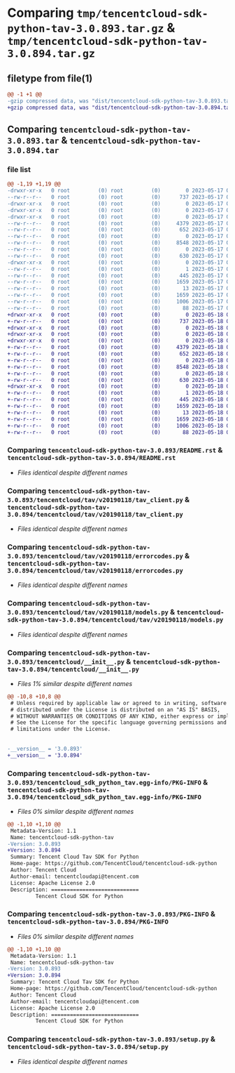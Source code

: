 # Comparing `tmp/tencentcloud-sdk-python-tav-3.0.893.tar.gz` & `tmp/tencentcloud-sdk-python-tav-3.0.894.tar.gz`

## filetype from file(1)

```diff
@@ -1 +1 @@
-gzip compressed data, was "dist/tencentcloud-sdk-python-tav-3.0.893.tar", last modified: Wed May 17 03:40:19 2023, max compression
+gzip compressed data, was "dist/tencentcloud-sdk-python-tav-3.0.894.tar", last modified: Thu May 18 00:36:46 2023, max compression
```

## Comparing `tencentcloud-sdk-python-tav-3.0.893.tar` & `tencentcloud-sdk-python-tav-3.0.894.tar`

### file list

```diff
@@ -1,19 +1,19 @@
-drwxr-xr-x   0 root         (0) root         (0)        0 2023-05-17 03:40:19.000000 tencentcloud-sdk-python-tav-3.0.893/
--rw-r--r--   0 root         (0) root         (0)      737 2023-05-17 03:40:18.000000 tencentcloud-sdk-python-tav-3.0.893/README.rst
-drwxr-xr-x   0 root         (0) root         (0)        0 2023-05-17 03:40:19.000000 tencentcloud-sdk-python-tav-3.0.893/tencentcloud/
-drwxr-xr-x   0 root         (0) root         (0)        0 2023-05-17 03:40:19.000000 tencentcloud-sdk-python-tav-3.0.893/tencentcloud/tav/
-drwxr-xr-x   0 root         (0) root         (0)        0 2023-05-17 03:40:19.000000 tencentcloud-sdk-python-tav-3.0.893/tencentcloud/tav/v20190118/
--rw-r--r--   0 root         (0) root         (0)     4379 2023-05-17 03:40:18.000000 tencentcloud-sdk-python-tav-3.0.893/tencentcloud/tav/v20190118/tav_client.py
--rw-r--r--   0 root         (0) root         (0)      652 2023-05-17 03:40:18.000000 tencentcloud-sdk-python-tav-3.0.893/tencentcloud/tav/v20190118/errorcodes.py
--rw-r--r--   0 root         (0) root         (0)        0 2023-05-17 03:40:18.000000 tencentcloud-sdk-python-tav-3.0.893/tencentcloud/tav/v20190118/__init__.py
--rw-r--r--   0 root         (0) root         (0)     8548 2023-05-17 03:40:18.000000 tencentcloud-sdk-python-tav-3.0.893/tencentcloud/tav/v20190118/models.py
--rw-r--r--   0 root         (0) root         (0)        0 2023-05-17 03:40:18.000000 tencentcloud-sdk-python-tav-3.0.893/tencentcloud/tav/__init__.py
--rw-r--r--   0 root         (0) root         (0)      630 2023-05-17 03:40:18.000000 tencentcloud-sdk-python-tav-3.0.893/tencentcloud/__init__.py
-drwxr-xr-x   0 root         (0) root         (0)        0 2023-05-17 03:40:19.000000 tencentcloud-sdk-python-tav-3.0.893/tencentcloud_sdk_python_tav.egg-info/
--rw-r--r--   0 root         (0) root         (0)        1 2023-05-17 03:40:19.000000 tencentcloud-sdk-python-tav-3.0.893/tencentcloud_sdk_python_tav.egg-info/dependency_links.txt
--rw-r--r--   0 root         (0) root         (0)      445 2023-05-17 03:40:19.000000 tencentcloud-sdk-python-tav-3.0.893/tencentcloud_sdk_python_tav.egg-info/SOURCES.txt
--rw-r--r--   0 root         (0) root         (0)     1659 2023-05-17 03:40:19.000000 tencentcloud-sdk-python-tav-3.0.893/tencentcloud_sdk_python_tav.egg-info/PKG-INFO
--rw-r--r--   0 root         (0) root         (0)       13 2023-05-17 03:40:19.000000 tencentcloud-sdk-python-tav-3.0.893/tencentcloud_sdk_python_tav.egg-info/top_level.txt
--rw-r--r--   0 root         (0) root         (0)     1659 2023-05-17 03:40:19.000000 tencentcloud-sdk-python-tav-3.0.893/PKG-INFO
--rw-r--r--   0 root         (0) root         (0)     1006 2023-05-17 03:40:18.000000 tencentcloud-sdk-python-tav-3.0.893/setup.py
--rw-r--r--   0 root         (0) root         (0)       88 2023-05-17 03:40:19.000000 tencentcloud-sdk-python-tav-3.0.893/setup.cfg
+drwxr-xr-x   0 root         (0) root         (0)        0 2023-05-18 00:36:46.000000 tencentcloud-sdk-python-tav-3.0.894/
+-rw-r--r--   0 root         (0) root         (0)      737 2023-05-18 00:36:46.000000 tencentcloud-sdk-python-tav-3.0.894/README.rst
+drwxr-xr-x   0 root         (0) root         (0)        0 2023-05-18 00:36:46.000000 tencentcloud-sdk-python-tav-3.0.894/tencentcloud/
+drwxr-xr-x   0 root         (0) root         (0)        0 2023-05-18 00:36:46.000000 tencentcloud-sdk-python-tav-3.0.894/tencentcloud/tav/
+drwxr-xr-x   0 root         (0) root         (0)        0 2023-05-18 00:36:46.000000 tencentcloud-sdk-python-tav-3.0.894/tencentcloud/tav/v20190118/
+-rw-r--r--   0 root         (0) root         (0)     4379 2023-05-18 00:36:46.000000 tencentcloud-sdk-python-tav-3.0.894/tencentcloud/tav/v20190118/tav_client.py
+-rw-r--r--   0 root         (0) root         (0)      652 2023-05-18 00:36:46.000000 tencentcloud-sdk-python-tav-3.0.894/tencentcloud/tav/v20190118/errorcodes.py
+-rw-r--r--   0 root         (0) root         (0)        0 2023-05-18 00:36:46.000000 tencentcloud-sdk-python-tav-3.0.894/tencentcloud/tav/v20190118/__init__.py
+-rw-r--r--   0 root         (0) root         (0)     8548 2023-05-18 00:36:46.000000 tencentcloud-sdk-python-tav-3.0.894/tencentcloud/tav/v20190118/models.py
+-rw-r--r--   0 root         (0) root         (0)        0 2023-05-18 00:36:46.000000 tencentcloud-sdk-python-tav-3.0.894/tencentcloud/tav/__init__.py
+-rw-r--r--   0 root         (0) root         (0)      630 2023-05-18 00:36:46.000000 tencentcloud-sdk-python-tav-3.0.894/tencentcloud/__init__.py
+drwxr-xr-x   0 root         (0) root         (0)        0 2023-05-18 00:36:46.000000 tencentcloud-sdk-python-tav-3.0.894/tencentcloud_sdk_python_tav.egg-info/
+-rw-r--r--   0 root         (0) root         (0)        1 2023-05-18 00:36:46.000000 tencentcloud-sdk-python-tav-3.0.894/tencentcloud_sdk_python_tav.egg-info/dependency_links.txt
+-rw-r--r--   0 root         (0) root         (0)      445 2023-05-18 00:36:46.000000 tencentcloud-sdk-python-tav-3.0.894/tencentcloud_sdk_python_tav.egg-info/SOURCES.txt
+-rw-r--r--   0 root         (0) root         (0)     1659 2023-05-18 00:36:46.000000 tencentcloud-sdk-python-tav-3.0.894/tencentcloud_sdk_python_tav.egg-info/PKG-INFO
+-rw-r--r--   0 root         (0) root         (0)       13 2023-05-18 00:36:46.000000 tencentcloud-sdk-python-tav-3.0.894/tencentcloud_sdk_python_tav.egg-info/top_level.txt
+-rw-r--r--   0 root         (0) root         (0)     1659 2023-05-18 00:36:46.000000 tencentcloud-sdk-python-tav-3.0.894/PKG-INFO
+-rw-r--r--   0 root         (0) root         (0)     1006 2023-05-18 00:36:46.000000 tencentcloud-sdk-python-tav-3.0.894/setup.py
+-rw-r--r--   0 root         (0) root         (0)       88 2023-05-18 00:36:46.000000 tencentcloud-sdk-python-tav-3.0.894/setup.cfg
```

### Comparing `tencentcloud-sdk-python-tav-3.0.893/README.rst` & `tencentcloud-sdk-python-tav-3.0.894/README.rst`

 * *Files identical despite different names*

### Comparing `tencentcloud-sdk-python-tav-3.0.893/tencentcloud/tav/v20190118/tav_client.py` & `tencentcloud-sdk-python-tav-3.0.894/tencentcloud/tav/v20190118/tav_client.py`

 * *Files identical despite different names*

### Comparing `tencentcloud-sdk-python-tav-3.0.893/tencentcloud/tav/v20190118/errorcodes.py` & `tencentcloud-sdk-python-tav-3.0.894/tencentcloud/tav/v20190118/errorcodes.py`

 * *Files identical despite different names*

### Comparing `tencentcloud-sdk-python-tav-3.0.893/tencentcloud/tav/v20190118/models.py` & `tencentcloud-sdk-python-tav-3.0.894/tencentcloud/tav/v20190118/models.py`

 * *Files identical despite different names*

### Comparing `tencentcloud-sdk-python-tav-3.0.893/tencentcloud/__init__.py` & `tencentcloud-sdk-python-tav-3.0.894/tencentcloud/__init__.py`

 * *Files 1% similar despite different names*

```diff
@@ -10,8 +10,8 @@
 # Unless required by applicable law or agreed to in writing, software
 # distributed under the License is distributed on an "AS IS" BASIS,
 # WITHOUT WARRANTIES OR CONDITIONS OF ANY KIND, either express or implied.
 # See the License for the specific language governing permissions and
 # limitations under the License.
 
 
-__version__ = '3.0.893'
+__version__ = '3.0.894'
```

### Comparing `tencentcloud-sdk-python-tav-3.0.893/tencentcloud_sdk_python_tav.egg-info/PKG-INFO` & `tencentcloud-sdk-python-tav-3.0.894/tencentcloud_sdk_python_tav.egg-info/PKG-INFO`

 * *Files 0% similar despite different names*

```diff
@@ -1,10 +1,10 @@
 Metadata-Version: 1.1
 Name: tencentcloud-sdk-python-tav
-Version: 3.0.893
+Version: 3.0.894
 Summary: Tencent Cloud Tav SDK for Python
 Home-page: https://github.com/TencentCloud/tencentcloud-sdk-python
 Author: Tencent Cloud
 Author-email: tencentcloudapi@tencent.com
 License: Apache License 2.0
 Description: ============================
         Tencent Cloud SDK for Python
```

### Comparing `tencentcloud-sdk-python-tav-3.0.893/PKG-INFO` & `tencentcloud-sdk-python-tav-3.0.894/PKG-INFO`

 * *Files 0% similar despite different names*

```diff
@@ -1,10 +1,10 @@
 Metadata-Version: 1.1
 Name: tencentcloud-sdk-python-tav
-Version: 3.0.893
+Version: 3.0.894
 Summary: Tencent Cloud Tav SDK for Python
 Home-page: https://github.com/TencentCloud/tencentcloud-sdk-python
 Author: Tencent Cloud
 Author-email: tencentcloudapi@tencent.com
 License: Apache License 2.0
 Description: ============================
         Tencent Cloud SDK for Python
```

### Comparing `tencentcloud-sdk-python-tav-3.0.893/setup.py` & `tencentcloud-sdk-python-tav-3.0.894/setup.py`

 * *Files identical despite different names*

